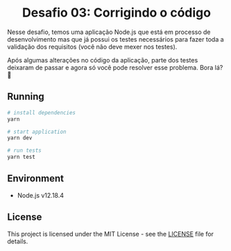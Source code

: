 <h1 align="center">
  Desafio 03: Corrigindo o código
</h1>

<p>
Nesse desafio, temos uma aplicação Node.js que está em processo de desenvolvimento mas que já possui os testes necessários para fazer toda a validação dos requisitos (você não deve mexer nos testes).

Após algumas alterações no código da aplicação, parte dos testes deixaram de passar e agora só você pode resolver esse problema. Bora lá? 🚀

</p>

## Running

```bash
# install dependencies
yarn

# start application
yarn dev

# run tests
yarn test
```

## Environment

- Node.js v12.18.4

## License

This project is licensed under the MIT License - see the [LICENSE](LICENSE) file for details.
